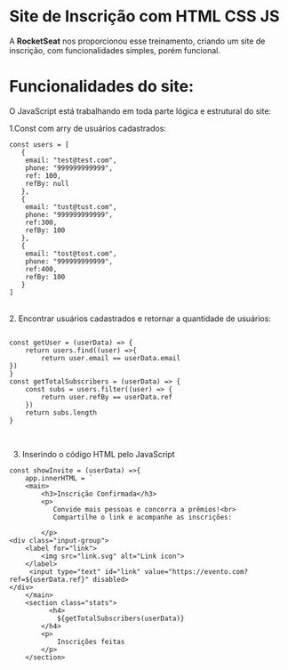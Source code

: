 # Site de Inscrição com HTML CSS JS 

A **RocketSeat** nos proporcionou esse treinamento, criando um site de inscrição, com funcionalidades simples, porém funcional.

<tr>

# Funcionalidades do site: 

O JavaScript está trabalhando em toda parte lógica e estrutural do site: 
<br>

1.Const com arry de usuários cadastrados:
```JS
const users = [
   {
    email: "test@test.com",
    phone: "999999999999",
    ref: 100,
    refBy: null
   },
   {
    email: "tust@tust.com",
    phone: "999999999999",
    ref:300,
    refBy: 100
   },
   {
    email: "tost@tost.com",
    phone: "999999999999",
    ref:400,
    refBy: 100
   }
]
```
<br>
2. Encontrar usuários cadastrados e retornar a quantidade de usuários: 

```JS

const getUser = (userData) => {
    return users.find((user) =>{ 
        return user.email == userData.email
})
}
const getTotalSubscribers = (userData) => {
    const subs = users.filter((user) => {
        return user.refBy == userData.ref
    })
    return subs.length
}
```
<br>

3. Inserindo o código HTML pelo JavaScript

```JS
const showInvite = (userData) =>{
    app.innerHTML = `  
    <main>
        <h3>Inscrição Confirmada</h3>
        <p>
           Convide mais pessoas e concorra a prêmios!<br>
           Compartilhe o link e acompanhe as inscrições:
            
        </p>
<div class="input-group">
    <label for="link">
        <img src="link.svg" alt="Link icon">
    </label>
     <input type="text" id="link" value="https://evento.com?ref=${userData.ref}" disabled>
</div>
    </main>
    <section class="stats">
          <h4>
            ${getTotalSubscribers(userData)}
        </h4>
        <p>
            Inscrições feitas
        </p>
    </section>
```

<tr>
